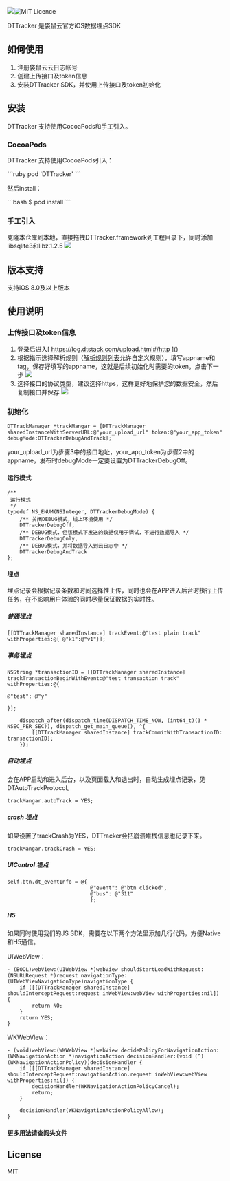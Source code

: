 ![][image-1]![MIT Licence][image-2]

DTTracker 是袋鼠云官方iOS数据埋点SDK

## 如何使用

1. 注册袋鼠云云日志帐号
2. 创建上传接口及token信息
3. 安装DTTracker SDK，并使用上传接口及token初始化


## 安装
DTTracker 支持使用CocoaPods和手工引入。

### CocoaPods

DTTracker 支持使用CocoaPods引入：

\`\`\`ruby
pod  'DTTracker'
\`\`\`

然后install：

\`\`\`bash
$ pod install
\`\`\`

###  手工引入
克隆本仓库到本地，直接拖拽DTTracker.framework到工程目录下，同时添加libsqlite3和libz.1.2.5
![][image-3]

## 版本支持
支持iOS 8.0及以上版本


## 使用说明

### 上传接口及token信息

1. 登录后进入[ https://log.dtstack.com/upload.html#/http ]() 
2. 根据指示选择解析规则（[解析规则列表][2]允许自定义规则），填写appname和tag，保存好填写的appname，这就是后续初始化时需要的token，点击下一步
	![][image-4]
3. 选择接口的协议类型，建议选择https，这样更好地保护您的数据安全，然后复制接口并保存
	![][image-5]


### 初始化

	
	DTTrackManager *trackMangar = [DTTrackManager sharedInstanceWithServerURL:@"your_upload_url" token:@"your_app_token" debugMode:DTTrackerDebugAndTrack];
your\_upload\_url为步骤3中的接口地址，your\_app\_token为步骤2中的appname，发布时debugMode一定要设置为DTTrackerDebugOff。

#### 运行模式

	
	/**
	 运行模式
	 */
	typedef NS_ENUM(NSInteger, DTTrackerDebugMode) {
	    /** 关闭DEBUG模式，线上环境使用 */
	    DTTrackerDebugOff,
	    /** DEBUG模式，但该模式下发送的数据仅用于调试，不进行数据导入 */
	    DTTrackerDebugOnly,
	    /** DEBUG模式，并将数据导入到云日志中 */
	    DTTrackerDebugAndTrack
	};
	

#### 埋点
埋点记录会根据记录条数和时间选择性上传，同时也会在APP进入后台时执行上传任务，在不影响用户体验的同时尽量保证数据的实时性。

##### 普通埋点
	
	[[DTTrackManager sharedInstance] trackEvent:@"test plain track" withProperties:@{ @"k1":@"v1"}];

##### 事务埋点
	
	NSString *transactionID = [[DTTrackManager sharedInstance] trackTransactionBeginWithEvent:@"test transaction track" withProperties:@{
	                                                                                                 @"test": @"y"
	                                                                                                 }];
	    
	    dispatch_after(dispatch_time(DISPATCH_TIME_NOW, (int64_t)(3 * NSEC_PER_SEC)), dispatch_get_main_queue(), ^{
	        [[DTTrackManager sharedInstance] trackCommitWithTransactionID: transactionID];
	    });

##### 自动埋点
会在APP启动和进入后台，以及页面载入和退出时，自动生成埋点记录，见 DTAutoTrackProtocol。
	
	trackMangar.autoTrack = YES;

##### crash 埋点
如果设置了trackCrash为YES，DTTracker会把崩溃堆栈信息也记录下来。
	
	trackMangar.trackCrash = YES;

##### UIControl 埋点

	
	self.btn.dt_eventInfo = @{
	                           @"event": @"btn clicked",
	                           @"bus": @"311"
	                           };

##### H5
如果同时使用我们的JS SDK，需要在以下两个方法里添加几行代码，方便Native和H5通信。

UIWebView：
	
	- (BOOL)webView:(UIWebView *)webView shouldStartLoadWithRequest:(NSURLRequest *)request navigationType:(UIWebViewNavigationType)navigationType {
	    if ([[DTTrackManager sharedInstance] shouldInterceptRequest:request inWebView:webView withProperties:nil]) {
	        return NO;
	    }
	    return YES;
	}

WKWebView：
	
	- (void)webView:(WKWebView *)webView decidePolicyForNavigationAction:(WKNavigationAction *)navigationAction decisionHandler:(void (^)(WKNavigationActionPolicy))decisionHandler {
	    if ([[DTTrackManager sharedInstance] shouldInterceptRequest:navigationAction.request inWebView:webView withProperties:nil]) {
	        decisionHandler(WKNavigationActionPolicyCancel);
	        return;
	    }
	    
	    decisionHandler(WKNavigationActionPolicyAllow);
	}


#### 更多用法请查阅头文件

## License

MIT

[2]:	https://log.dtstack.com/setting.html#/setting/parser/list

[image-1]:	https://img.shields.io/badge/pod-v1.0.0-green.svg
[image-2]:	https://img.shields.io/badge/licence-MIT-green.svg
[image-3]:	http://d.pr/i/qsdW+
[image-4]:	http://d.pr/i/pVHb+
[image-5]:	http://d.pr/i/7hDS+